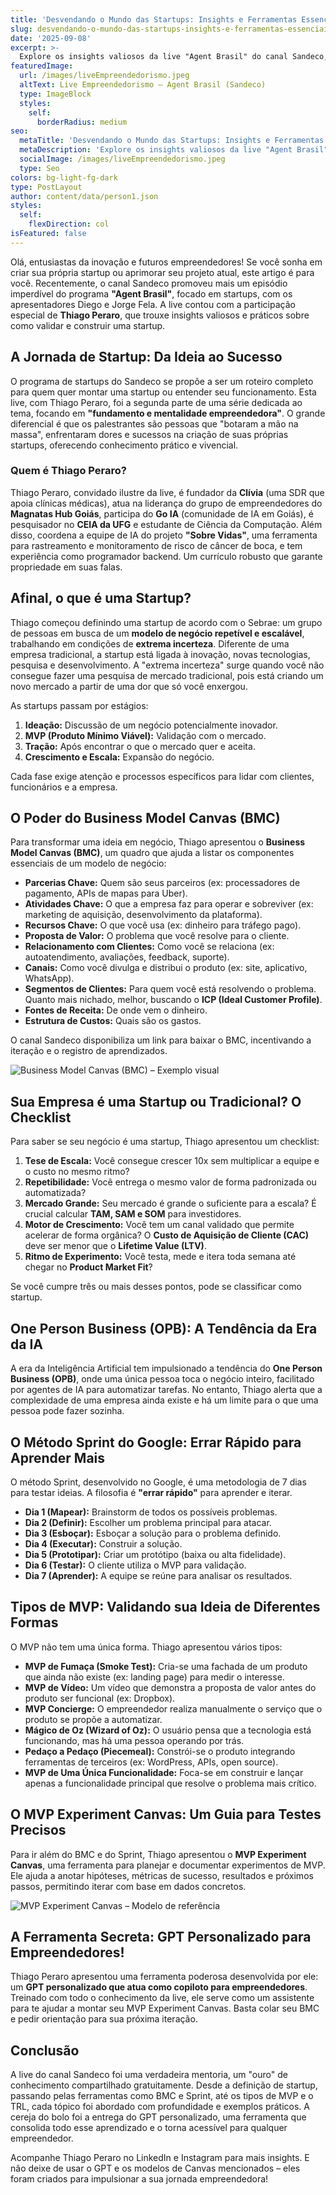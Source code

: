 ```yaml
---
title: 'Desvendando o Mundo das Startups: Insights e Ferramentas Essenciais do Canal Sandeco'
slug: desvendando-o-mundo-das-startups-insights-e-ferramentas-essenciais-do-canal-sandeco
date: '2025-09-08'
excerpt: >-
  Explore os insights valiosos da live "Agent Brasil" do canal Sandeco, com Thiago Peraro. Aprenda sobre mentalidade empreendedora, Business Model Canvas, MVPs, o método Sprint e ferramentas essenciais para validar e construir sua startup do zero.
featuredImage:
  url: /images/liveEmpreendedorismo.jpeg
  altText: Live Empreendedorismo – Agent Brasil (Sandeco)
  type: ImageBlock
  styles:
    self:
      borderRadius: medium
seo:
  metaTitle: 'Desvendando o Mundo das Startups: Insights e Ferramentas do Canal Sandeco'
  metaDescription: 'Explore os insights valiosos da live "Agent Brasil" do canal Sandeco, com Thiago Peraro. Aprenda sobre Business Model Canvas, MVPs, o método Sprint e mais.'
  socialImage: /images/liveEmpreendedorismo.jpeg
  type: Seo
colors: bg-light-fg-dark
type: PostLayout
author: content/data/person1.json
styles:
  self:
    flexDirection: col
isFeatured: false
---
```


Olá, entusiastas da inovação e futuros empreendedores! Se você sonha em criar sua própria startup ou aprimorar seu projeto atual, este artigo é para você. Recentemente, o canal Sandeco promoveu mais um episódio imperdível do programa **"Agent Brasil"**, focado em startups, com os apresentadores Diego e Jorge Fela. A live contou com a participação especial de **Thiago Peraro**, que trouxe insights valiosos e práticos sobre como validar e construir uma startup.

## A Jornada de Startup: Da Ideia ao Sucesso

O programa de startups do Sandeco se propõe a ser um roteiro completo para quem quer montar uma startup ou entender seu funcionamento. Esta live, com Thiago Peraro, foi a segunda parte de uma série dedicada ao tema, focando em **"fundamento e mentalidade empreendedora"**. O grande diferencial é que os palestrantes são pessoas que "botaram a mão na massa", enfrentaram dores e sucessos na criação de suas próprias startups, oferecendo conhecimento prático e vivencial.

### Quem é Thiago Peraro?

Thiago Peraro, convidado ilustre da live, é fundador da **Clívia** (uma SDR que apoia clínicas médicas), atua na liderança do grupo de empreendedores do **Magnatas Hub Goiás**, participa do **Go IA** (comunidade de IA em Goiás), é pesquisador no **CEIA da UFG** e estudante de Ciência da Computação. Além disso, coordena a equipe de IA do projeto **"Sobre Vidas"**, uma ferramenta para rastreamento e monitoramento de risco de câncer de boca, e tem experiência como programador backend. Um currículo robusto que garante propriedade em suas falas.

## Afinal, o que é uma Startup?

Thiago começou definindo uma startup de acordo com o Sebrae: um grupo de pessoas em busca de um **modelo de negócio repetível e escalável**, trabalhando em condições de **extrema incerteza**. Diferente de uma empresa tradicional, a startup está ligada à inovação, novas tecnologias, pesquisa e desenvolvimento. A "extrema incerteza" surge quando você não consegue fazer uma pesquisa de mercado tradicional, pois está criando um novo mercado a partir de uma dor que só você enxergou.

As startups passam por estágios:

1.  **Ideação:** Discussão de um negócio potencialmente inovador.
2.  **MVP (Produto Mínimo Viável):** Validação com o mercado.
3.  **Tração:** Após encontrar o que o mercado quer e aceita.
4.  **Crescimento e Escala:** Expansão do negócio.

Cada fase exige atenção e processos específicos para lidar com clientes, funcionários e a empresa.

## O Poder do Business Model Canvas (BMC)

Para transformar uma ideia em negócio, Thiago apresentou o **Business Model Canvas (BMC)**, um quadro que ajuda a listar os componentes essenciais de um modelo de negócio:


- **Parcerias Chave:** Quem são seus parceiros (ex: processadores de pagamento, APIs de mapas para Uber).
- **Atividades Chave:** O que a empresa faz para operar e sobreviver (ex: marketing de aquisição, desenvolvimento da plataforma).
- **Recursos Chave:** O que você usa (ex: dinheiro para tráfego pago).
- **Proposta de Valor:** O problema que você resolve para o cliente.
- **Relacionamento com Clientes:** Como você se relaciona (ex: autoatendimento, avaliações, feedback, suporte).
- **Canais:** Como você divulga e distribui o produto (ex: site, aplicativo, WhatsApp).
- **Segmentos de Clientes:** Para quem você está resolvendo o problema. Quanto mais nichado, melhor, buscando o **ICP (Ideal Customer Profile)**.
- **Fontes de Receita:** De onde vem o dinheiro.
- **Estrutura de Custos:** Quais são os gastos.

O canal Sandeco disponibiliza um link para baixar o BMC, incentivando a iteração e o registro de aprendizados.

![Business Model Canvas (BMC) – Exemplo visual](/images/BMC.jpeg)


## Sua Empresa é uma Startup ou Tradicional? O Checklist

Para saber se seu negócio é uma startup, Thiago apresentou um checklist:

1.  **Tese de Escala:** Você consegue crescer 10x sem multiplicar a equipe e o custo no mesmo ritmo?
2.  **Repetibilidade:** Você entrega o mesmo valor de forma padronizada ou automatizada?
3.  **Mercado Grande:** Seu mercado é grande o suficiente para a escala? É crucial calcular **TAM, SAM e SOM** para investidores.
4.  **Motor de Crescimento:** Você tem um canal validado que permite acelerar de forma orgânica? O **Custo de Aquisição de Cliente (CAC)** deve ser menor que o **Lifetime Value (LTV)**.
5.  **Ritmo de Experimento:** Você testa, mede e itera toda semana até chegar no **Product Market Fit**?

Se você cumpre três ou mais desses pontos, pode se classificar como startup.

## One Person Business (OPB): A Tendência da Era da IA

A era da Inteligência Artificial tem impulsionado a tendência do **One Person Business (OPB)**, onde uma única pessoa toca o negócio inteiro, facilitado por agentes de IA para automatizar tarefas. No entanto, Thiago alerta que a complexidade de uma empresa ainda existe e há um limite para o que uma pessoa pode fazer sozinha.

## O Método Sprint do Google: Errar Rápido para Aprender Mais

O método Sprint, desenvolvido no Google, é uma metodologia de 7 dias para testar ideias. A filosofia é **"errar rápido"** para aprender e iterar.

- **Dia 1 (Mapear):** Brainstorm de todos os possíveis problemas.
- **Dia 2 (Definir):** Escolher um problema principal para atacar.
- **Dia 3 (Esboçar):** Esboçar a solução para o problema definido.
- **Dia 4 (Executar):** Construir a solução.
- **Dia 5 (Prototipar):** Criar um protótipo (baixa ou alta fidelidade).
- **Dia 6 (Testar):** O cliente utiliza o MVP para validação.
- **Dia 7 (Aprender):** A equipe se reúne para analisar os resultados.

## Tipos de MVP: Validando sua Ideia de Diferentes Formas

O MVP não tem uma única forma. Thiago apresentou vários tipos:

- **MVP de Fumaça (Smoke Test):** Cria-se uma fachada de um produto que ainda não existe (ex: landing page) para medir o interesse.
- **MVP de Vídeo:** Um vídeo que demonstra a proposta de valor antes do produto ser funcional (ex: Dropbox).
- **MVP Concierge:** O empreendedor realiza manualmente o serviço que o produto se propõe a automatizar.
- **Mágico de Oz (Wizard of Oz):** O usuário pensa que a tecnologia está funcionando, mas há uma pessoa operando por trás.
- **Pedaço a Pedaço (Piecemeal):** Constrói-se o produto integrando ferramentas de terceiros (ex: WordPress, APIs, open source).
- **MVP de Uma Única Funcionalidade:** Foca-se em construir e lançar apenas a funcionalidade principal que resolve o problema mais crítico.

## O MVP Experiment Canvas: Um Guia para Testes Precisos

Para ir além do BMC e do Sprint, Thiago apresentou o **MVP Experiment Canvas**, uma ferramenta para planejar e documentar experimentos de MVP. Ele ajuda a anotar hipóteses, métricas de sucesso, resultados e próximos passos, permitindo iterar com base em dados concretos.

![MVP Experiment Canvas – Modelo de referência](/images/mvp-experiment-canvas-xl.png)

## A Ferramenta Secreta: GPT Personalizado para Empreendedores!

Thiago Peraro apresentou uma ferramenta poderosa desenvolvida por ele: um **GPT personalizado que atua como copiloto para empreendedores**. Treinado com todo o conhecimento da live, ele serve como um assistente para te ajudar a montar seu MVP Experiment Canvas. Basta colar seu BMC e pedir orientação para sua próxima iteração.

## Conclusão

A live do canal Sandeco foi uma verdadeira mentoria, um "ouro" de conhecimento compartilhado gratuitamente. Desde a definição de startup, passando pelas ferramentas como BMC e Sprint, até os tipos de MVP e o TRL, cada tópico foi abordado com profundidade e exemplos práticos. A cereja do bolo foi a entrega do GPT personalizado, uma ferramenta que consolida todo esse aprendizado e o torna acessível para qualquer empreendedor.

Acompanhe Thiago Peraro no LinkedIn e Instagram para mais insights. E não deixe de usar o GPT e os modelos de Canvas mencionados – eles foram criados para impulsionar a sua jornada empreendedora!
